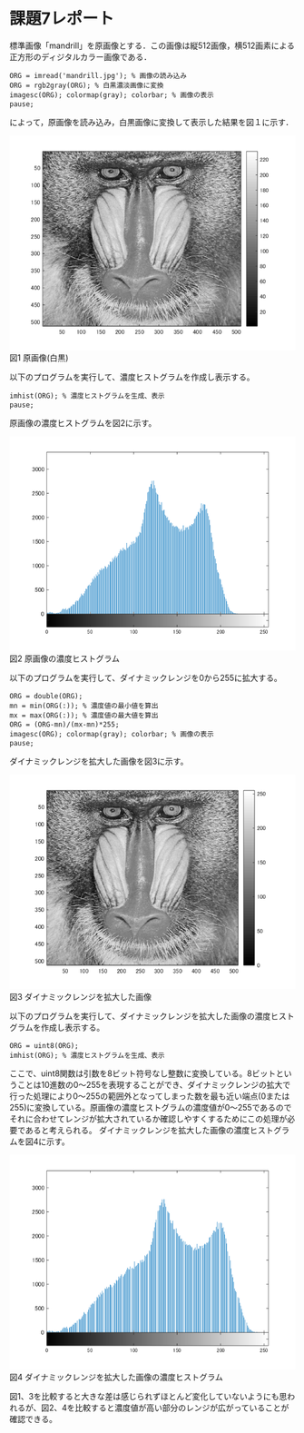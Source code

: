 # 課題7レポート

標準画像「mandrill」を原画像とする．この画像は縦512画像，横512画素による正方形のディジタルカラー画像である．
```
ORG = imread('mandrill.jpg'); % 画像の読み込み
ORG = rgb2gray(ORG); % 白黒濃淡画像に変換
imagesc(ORG); colormap(gray); colorbar; % 画像の表示
pause;
```
によって，原画像を読み込み，白黒画像に変換して表示した結果を図１に示す．

![原画像](https://github.com/juntdu/lecture_image_processing/blob/master/image/kadai7/kadai7_1.png)  
図1 原画像(白黒)

以下のプログラムを実行して、濃度ヒストグラムを作成し表示する。
```
imhist(ORG); % 濃度ヒストグラムを生成、表示
pause;
```
原画像の濃度ヒストグラムを図2に示す。

![原画像](https://github.com/juntdu/lecture_image_processing/blob/master/image/kadai7/kadai7_2.png)  
図2 原画像の濃度ヒストグラム

以下のプログラムを実行して、ダイナミックレンジを0から255に拡大する。
```
ORG = double(ORG);
mn = min(ORG(:)); % 濃度値の最小値を算出
mx = max(ORG(:)); % 濃度値の最大値を算出
ORG = (ORG-mn)/(mx-mn)*255;
imagesc(ORG); colormap(gray); colorbar; % 画像の表示
pause;
```
ダイナミックレンジを拡大した画像を図3に示す。

![原画像](https://github.com/juntdu/lecture_image_processing/blob/master/image/kadai7/kadai7_3.png)  
図3 ダイナミックレンジを拡大した画像

以下のプログラムを実行して、ダイナミックレンジを拡大した画像の濃度ヒストグラムを作成し表示する。
```
ORG = uint8(ORG);
imhist(ORG); % 濃度ヒストグラムを生成、表示
```
ここで、uint8関数は引数を8ビット符号なし整数に変換している。8ビットということは10進数の0～255を表現することができ、ダイナミックレンジの拡大で行った処理により0～255の範囲外となってしまった数を最も近い端点(0または255)に変換している。原画像の濃度ヒストグラムの濃度値が0～255であるのでそれに合わせてレンジが拡大されているか確認しやすくするためにこの処理が必要であると考えられる。
ダイナミックレンジを拡大した画像の濃度ヒストグラムを図4に示す。

![原画像](https://github.com/juntdu/lecture_image_processing/blob/master/image/kadai7/kadai7_4.png)  
図4 ダイナミックレンジを拡大した画像の濃度ヒストグラム

図1、3を比較すると大きな差は感じられずほとんど変化していないようにも思われるが、図2、4を比較すると濃度値が高い部分のレンジが広がっていることが確認できる。
